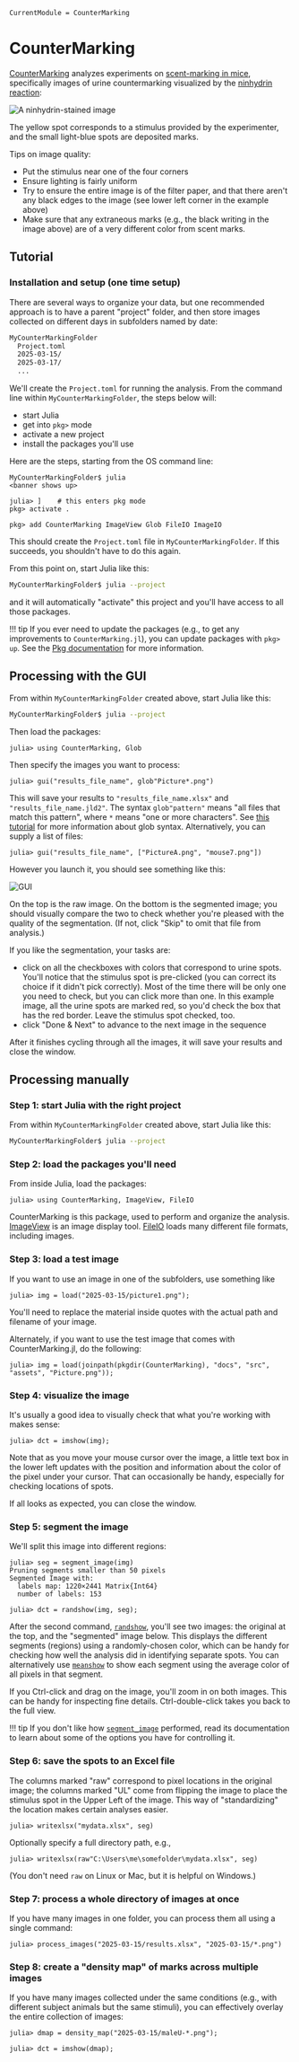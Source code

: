```@meta
CurrentModule = CounterMarking
```

# CounterMarking

[CounterMarking](https://github.com/HolyLab/CounterMarking.jl) analyzes experiments on [scent-marking in mice](https://www.sciencedirect.com/science/article/pii/S0003347287800167),
specifically images of urine countermarking visualized by the [ninhydrin reaction](https://pubs.acs.org/doi/full/10.1021/jf030490p):

![A ninhydrin-stained image](assets/Picture.png)

The yellow spot corresponds to a stimulus provided by the experimenter, and the small light-blue spots are deposited marks.

Tips on image quality:

- Put the stimulus near one of the four corners
- Ensure lighting is fairly uniform
- Try to ensure the entire image is of the filter paper, and that there aren't any black edges to the image (see lower left corner in the example above)
- Make sure that any extraneous marks (e.g., the black writing in the image above) are of a very different color from scent marks.

## Tutorial

### Installation and setup (one time setup)

There are several ways to organize your data, but one recommended approach is to have a parent "project" folder, and then store images collected on different days in subfolders named by date:

```sh
MyCounterMarkingFolder
  Project.toml
  2025-03-15/
  2025-03-17/
  ...
```

We'll create the `Project.toml` for running the analysis. From the command line within `MyCounterMarkingFolder`, the steps below will:

- start Julia
- get into `pkg>` mode
- activate a new project
- install the packages you'll use

Here are the steps, starting from the OS command line:

```
MyCounterMarkingFolder$ julia
<banner shows up>

julia> ]    # this enters pkg mode
pkg> activate .

pkg> add CounterMarking ImageView Glob FileIO ImageIO
```

This should create the `Project.toml` file in `MyCounterMarkingFolder`. If this succeeds, you shouldn't have to do this again.


From this point on, start Julia like this:

```sh
MyCounterMarkingFolder$ julia --project
```

and it will automatically "activate" this project and you'll have access to all those packages.

!!! tip
    If you ever need to update the packages (e.g., to get any improvements
    to `CounterMarking.jl`), you can update packages with `pkg> up`. See the
    [Pkg documentation](https://pkgdocs.julialang.org/v1/getting-started/) for
    more information.

## Processing with the GUI

From within `MyCounterMarkingFolder` created above, start Julia like this:

```sh
MyCounterMarkingFolder$ julia --project
```

Then load the packages:

```
julia> using CounterMarking, Glob
```

Then specify the images you want to process:

```
julia> gui("results_file_name", glob"Picture*.png")
```

This will save your results to `"results_file_name.xlsx"` and `"results_file_name.jld2"`.
The syntax `glob"pattern"` means "all files that match this pattern", where `*` means "one or more characters".
See [this tutorial](https://www.malikbrowne.com/blog/a-beginners-guide-glob-patterns/) for more information about glob syntax.
Alternatively, you can supply a list of files:

```
julia> gui("results_file_name", ["PictureA.png", "mouse7.png"])
```

However you launch it, you should see something like this:

![GUI](assets/gui.png)

On the top is the raw image. On the bottom is the segmented image; you should visually compare the two to check whether you're pleased with the quality of the segmentation.
(If not, click "Skip" to omit that file from analysis.)

If you like the segmentation, your tasks are:
- click on all the checkboxes with colors that correspond to urine spots. You'll notice that the stimulus spot is pre-clicked (you can correct its choice if it didn't pick correctly). Most of the time there will be only one you need to check, but you can click more than one.
  In this example image, all the urine spots are marked red, so you'd check the box that has the red border. Leave the stimulus spot checked, too.
- click "Done & Next" to advance to the next image in the sequence

After it finishes cycling through all the images, it will save your results and close the window.

## Processing manually

### Step 1: start Julia with the right project

From within `MyCounterMarkingFolder` created above, start Julia like this:

```sh
MyCounterMarkingFolder$ julia --project
```

### Step 2: load the packages you'll need

From inside Julia, load the packages:

```
julia> using CounterMarking, ImageView, FileIO
```

CounterMarking is this package, used to perform and organize the analysis.
[ImageView](https://github.com/JuliaImages/ImageView.jl) is an image display tool.
[FileIO](https://github.com/JuliaIO/FileIO.jl) loads many different file formats, including images.

### Step 3: load a test image

If you want to use an image in one of the subfolders, use something like

```
julia> img = load("2025-03-15/picture1.png");
```

You'll need to replace the material inside quotes with the actual path and filename of your image.

Alternately, if you want to use the test image that comes with CounterMarking.jl, do the following:

```
julia> img = load(joinpath(pkgdir(CounterMarking), "docs", "src", "assets", "Picture.png"));
```

### Step 4: visualize the image

It's usually a good idea to visually check that what you're working with makes sense:

```
julia> dct = imshow(img);
```

Note that as you move your mouse cursor over the image, a little text box in the lower left updates with the position and information about the color of the pixel under your cursor.
That can occasionally be handy, especially for checking locations of spots.

If all looks as expected, you can close the window.

### Step 5: segment the image

We'll split this image into different regions:

```
julia> seg = segment_image(img)
Pruning segments smaller than 50 pixels
Segmented Image with:
  labels map: 1220×2441 Matrix{Int64}
  number of labels: 153

julia> dct = randshow(img, seg);
```

After the second command, [`randshow`](@ref), you'll see two images: the original at the top, and the "segmented" image below. This displays the different segments (regions) using a randomly-chosen color, which can be handy for checking how well the analysis did in identifying separate spots. You can alternatively use [`meanshow`](@ref) to show each segment using the average color of all pixels in that segment.

If you Ctrl-click and drag on the image, you'll zoom in on both images. This can be handy for inspecting fine details. Ctrl-double-click takes you back to the full view.

!!! tip
    If you don't like how [`segment_image`](@ref) performed, read its documentation to learn about some of the options you have for controlling it.

### Step 6: save the spots to an Excel file

The columns marked "raw" correspond to pixel locations in the original image; the columns marked "UL" come from flipping the image to place the stimulus spot in the Upper Left of the image.
This way of "standardizing" the location makes certain analyses easier.

```
julia> writexlsx("mydata.xlsx", seg)
```

Optionally specify a full directory path, e.g.,

```
julia> writexlsx(raw"C:\Users\me\somefolder\mydata.xlsx", seg)
```

(You don't need `raw` on Linux or Mac, but it is helpful on Windows.)

### Step 7: process a whole directory of images at once

If you have many images in one folder, you can process them all using a single command:

```
julia> process_images("2025-03-15/results.xlsx", "2025-03-15/*.png")
```

### Step 8: create a "density map" of marks across multiple images

If you have many images collected under the same conditions (e.g., with different subject animals but the same stimuli), you can effectively overlay the entire collection of images:

```
julia> dmap = density_map("2025-03-15/maleU-*.png");

julia> dct = imshow(dmap);
```
